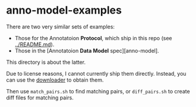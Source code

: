 ﻿
anno-model-examples
===================

There are two very similar sets of examples:
* Those for the Annotatoion __Protocol__, which ship in this repo
  (see [../README.md](../README.md)).
* Those in the [Annotatoion __Data Model__ spec][anno-model].

This directory is about the latter.

Due to license reasons, I cannot currently ship them directly.
Instead, you can use the [downloader](download.sh) to obtain them.

Then use `match_pairs.sh` to find matching pairs,
or `diff_pairs.sh` to create diff files for matching pairs.

